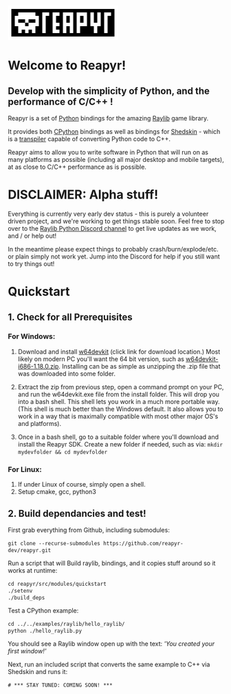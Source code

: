 
![Reapyr](docs/media/reapyrlogo256.png?raw=true "Reapyr")


# Welcome to Reapyr!
## Develop with the simplicity of Python, and the performance of C/C++ !

Reapyr is a set of [Python](https://www.python.org/) bindings for the amazing [Raylib](https://www.raylib.com/) game library. 

It provides both [CPython](https://en.wikipedia.org/wiki/CPython) bindings as well as bindings for [Shedskin](https://shedskin.readthedocs.io/en/latest/) - which is a [transpiler](https://en.wikipedia.org/wiki/Source-to-source_compiler) capable of converting Python code to C++.

Reapyr aims to allow you to write software in Python that will run on as many platforms as possible (including all major desktop and mobile targets), at as close to C/C++ performance as is possible.


# DISCLAIMER: Alpha stuff!

Everything is currently very early dev status - this is purely a volunteer driven project, and we're working to get things stable soon. Feel free to stop over to the [Raylib Python Discord channel](https://discord.com/channels/426912293134270465/661390741104230421) to get live updates as we work, and / or help out!

In the meantime please expect things to probably crash/burn/explode/etc. or plain simply not work yet.  Jump into the Discord for help if you still want to try things out!

# Quickstart

## 1. Check for all Prerequisites

### For Windows:

1. Download and install [w64devkit](https://github.com/skeeto/w64devkit/releases) (click link for download location.)  Most likely on modern PC you'll want the 64 bit version, such as [w64devkit-i686-1.18.0.zip](https://github.com/skeeto/w64devkit/releases/download/v1.18.0/w64devkit-i686-1.18.0.zip). Installing can be as simple as unzipping the .zip file that was downloaded into some folder.

2. Extract the zip from previous step, open a command prompt on your PC, and run the w64devkit.exe file from the install folder. This will drop you into a bash shell. This shell lets you work in a much more portable way. (This shell is much better than the Windows default. It also allows you to work in a way that is maximally compatible with most other major OS's and platforms).

3. Once in a bash shell, go to a suitable folder where you'll download and install the Reapyr SDK. Create a new folder if needed, such as via:  ```mkdir mydevfolder && cd mydevfolder```


### For Linux:
1. If under Linux of course, simply open a shell.
2. Setup cmake, gcc, python3

## 2. Build dependancies and test!

First grab everything from Github, including submodules:
```[bash]
git clone --recurse-submodules https://github.com/reapyr-dev/reapyr.git
```

Run a script that will Build raylib, bindings, and it copies stuff around so it works at runtime:

```[bash]
cd reapyr/src/modules/quickstart
./setenv
./build_deps
```

Test a CPython example:
```[bash]
cd ../../examples/raylib/hello_raylib/
python ./hello_raylib.py
```
You should see a Raylib window open up with the text: *'You created your first window!'*

Next, run an included script that converts the same example to C++ via Shedskin and runs it:

```[bash]
# *** STAY TUNED: COMING SOON! ***
```